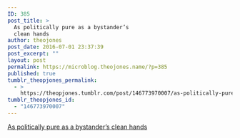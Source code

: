```yaml
---
ID: 385
post_title: >
  As politically pure as a bystander’s
  clean hands
author: theojones
post_date: 2016-07-01 23:37:39
post_excerpt: ""
layout: post
permalink: https://microblog.theojones.name/?p=385
published: true
tumblr_theopjones_permalink:
  - >
    https://theopjones.tumblr.com/post/146773970007/as-politically-pure-as-a-bystanders-clean-hands
tumblr_theopjones_id:
  - "146773970007"
---
```

<a href='http://www.patheos.com/blogs/slacktivist/2016/07/01/as-politically-pure-as-a-bystanders-clean-hands/'>As politically pure as a bystander’s clean hands</a>